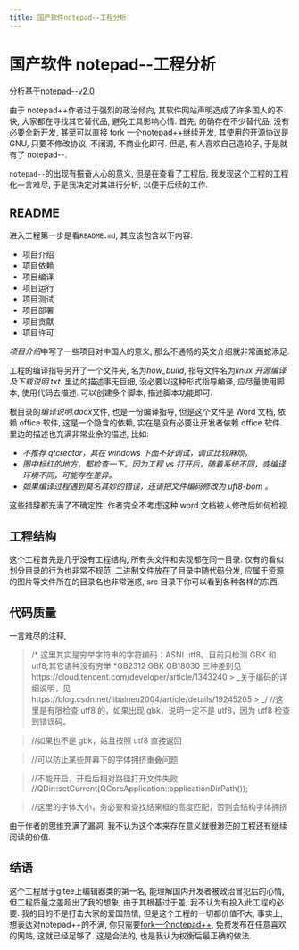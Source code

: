 ```yaml
---
title: 国产软件notepad--工程分析
---
```


# 国产软件 notepad--工程分析

分析基于[notepad--v2.0](https://gitee.com/cxasm/notepad--/commit/c1ae9ac45b8efdf560cc12a5e36e8fb5dcf45660)

由于 notepad++作者过于强烈的政治倾向, 其软件网站声明造成了许多国人的不快, 大家都在寻找其它替代品, 避免工具影响心情. 首先, 的确存在不少替代品, 没有必要全新开发, 甚至可以直接 fork 一个[notepad++](https://github.com/notepad-plus-plus/notepad-plus-plus)继续开发, 其使用的开源协议是 GNU, 只要不修改协议, 不闭源, 不商业化即可. 但是, 有人喜欢自己造轮子, 于是就有了 notepad--.

`notepad--`的出现有振奋人心的意义, 但是在查看了工程后, 我发现这个工程的工程化一言难尽, 于是我决定对其进行分析, 以便于后续的工作.

## README

进入工程第一步是看`README.md`, 其应该包含以下内容:

- 项目介绍
- 项目依赖
- 项目编译
- 项目运行
- 项目测试
- 项目部署
- 项目贡献
- 项目许可

*项目介绍*中写了一些项目对中国人的意义, 那么不通畅的英文介绍就非常画蛇添足.

工程的编译指导另开了一个文件夹, 名为*how_build*, 指导文件名为*linux 开源编译及下载说明.txt*. 里边的描述事无巨细, 没必要以这种形式指导编译, 应尽量使用脚本, 使用代码去描述. 可以创建多个脚本, 描述脚本功能即可.

根目录的*编译说明.docx*文件, 也是一份编译指导, 但是这个文件是 Word 文档, 依赖 office 软件, 这是一个隐含的依赖, 实在是没有必要让开发者依赖 office 软件. 里边的描述也充满非常业余的描述, 比如:

- _不推荐 qtcreator，其在 windows 下面不好调试，调试比较麻烦。_
- _图中标红的地方，都检查一下。因为工程 vs 打开后，随着系统不同，或编译环境不同，可能存在差异。_
- _如果编译过程遇到莫名其妙的错误，还请把文件编码修改为 uft8-bom 。_

这些措辞都充满了不确定性, 作者完全不考虑这种 word 文档被人修改后如何检视.

## 工程结构

这个工程首先是几乎没有工程结构, 所有头文件和实现都在同一目录.
仅有的看似划分目录的行为也非常不规范, 二进制文件放在了目录中随代码分发, 应属于资源的图片等文件所在的目录名也非常迷惑, src 目录下你可以看到各种各样的东西.

## 代码质量

一言难尽的注释,

> /* 这里其实是穷举字符串的字符编码；ASNI utf8。目前只检测 GBK 和 utf8;其它语种没有穷举
> *GB2312 GBK GB18030 三种差别见https://cloud.tencent.com/developer/article/1343240 > _关于编码的详细说明，见https://blog.csdn.net/libaineu2004/article/details/19245205 > _/
> //这里是有限检查 utf8 的，如果出现 gbk，说明一定不是 utf8，因为 utf8 检查到错误码。

> //如果也不是 gbk，姑且按照 utf8 直接返回

> //可以防止某些屏幕下的字体拥挤重叠问题

> //不能开启，开启后相对路径打开文件失败
> //QDir::setCurrent(QCoreApplication::applicationDirPath());

> //这里的字体大小，务必要和查找结果框的高度匹配，否则会结构字体拥挤

由于作者的思维充满了漏洞, 我不认为这个本来存在意义就很渺茫的工程还有继续阅读的价值.


## 结语

这个工程居于gitee上编辑器类的第一名, 能理解国内开发者被政治冒犯后的心情, 但工程质量之差超出了我的想象, 由于其根基过于差, 我不认为有投入此工程的必要.
我的目的不是打击大家的爱国热情, 但是这个工程的一切都价值不大, 事实上, 想表达对notepad++的不满, 你只需要[fork一个notepad++](https://github.com/notepad-plus-plus/notepad-plus-plus/fork), 免费发布在任意喜欢的网站, 这就已经足够了. 这是合法的, 也是我认为权衡后最正确的做法.